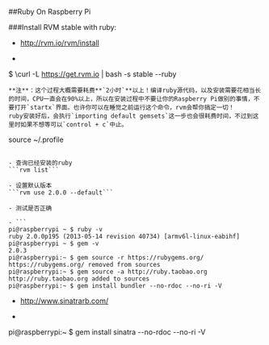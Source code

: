 ##Ruby On Raspberry Pi

###Install RVM stable with ruby:

- http://rvm.io/rvm/install

- ```
$ \curl -L https://get.rvm.io | bash -s stable --ruby
```  
**注**：这个过程大概需要耗费**`2小时`**以上！编译ruby源代码，以及安装需要花相当长的时间，CPU一直会在90%以上，所以在安装过程中不要让你的Raspberry Pi做别的事情，不要打开`startx`界面。也许你可以在睡觉之前运行这个命令，rvm会帮你搞定一切！  
ruby安装好后，会执行`importing default gemsets`这一步也会很耗费时间，不过到这里时如果不想等可以`control + c`中止。  
```
source ~/.profile
```

- 查询已经安装的ruby   
```rvm list```

- 设置默认版本  
```rvm use 2.0.0 --default```

- 测试是否正确  

- ```
pi@raspberrypi ~ $ ruby -v
ruby 2.0.0p195 (2013-05-14 revision 40734) [armv6l-linux-eabihf]
pi@raspberrypi ~ $ gem -v
2.0.3
pi@raspberrypi:~ $ gem source -r https://rubygems.org/
https://rubygems.org/ removed from sources
pi@raspberrypi:~ $ gem source -a http://ruby.taobao.org
http://ruby.taobao.org added to sources
pi@raspberrypi:~ $ gem install bundler --no-rdoc --no-ri -V
```


- http://www.sinatrarb.com/  
- ```
pi@raspberrypi:~ $ gem install sinatra --no-rdoc --no-ri -V  
```  
